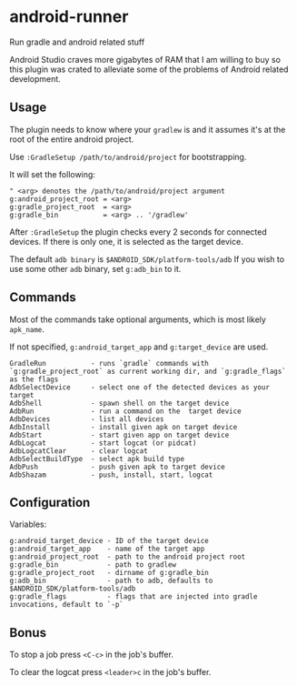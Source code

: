 # android-runner
Run gradle and android related stuff

Android Studio craves more gigabytes of RAM that I am willing to buy so this plugin was crated to alleviate some of the problems of Android related development.

## Usage
The plugin needs to know where your `gradlew` is and it assumes it's at the root of the entire android project.

Use `:GradleSetup /path/to/android/project` for bootstrapping.

It will set the following:
```vim
" <arg> denotes the /path/to/android/project argument
g:android_project_root = <arg>
g:gradle_project_root  = <arg>
g:gradle_bin           = <arg> .. '/gradlew'
```

After `:GradleSetup` the plugin checks every 2 seconds for connected devices.
If there is only one, it is selected as the target device.

The default `adb binary` is `$ANDROID_SDK/platform-tools/adb`
If you wish to use some other `adb` binary, set `g:adb_bin` to it.

## Commands

Most of the commands take optional arguments, which is most likely `apk_name`.

If not specified, `g:android_target_app` and `g:target_device` are used.

```vim
GradleRun           - runs `gradle` commands with `g:gradle_project_root` as current working dir, and `g:gradle_flags` as the flags
AdbSelectDevice     - select one of the detected devices as your target
AdbShell            - spawn shell on the target device
AdbRun              - run a command on the  target device
AdbDevices          - list all devices
AdbInstall          - install given apk on target device
AdbStart            - start given app on target device
AdbLogcat           - start logcat (or pidcat)
AdbLogcatClear      - clear logcat
AdbSelectBuildType  - select apk build type
AdbPush             - push given apk to target device
AdbShazam           - push, install, start, logcat
```

## Configuration

Variables:

```vim
g:android_target_device - ID of the target device
g:android_target_app    - name of the target app
g:android_project_root  - path to the android project root
g:gradle_bin            - path to gradlew
g:gradle_project_root   - dirname of g:gradle_bin
g:adb_bin               - path to adb, defaults to $ANDROID_SDK/platform-tools/adb
g:gradle_flags          - flags that are injected into gradle invocations, default to `-p`
```

## Bonus

To stop a job press `<C-c>` in the job's buffer.

To clear the logcat press `<leader>c` in the job's buffer.
